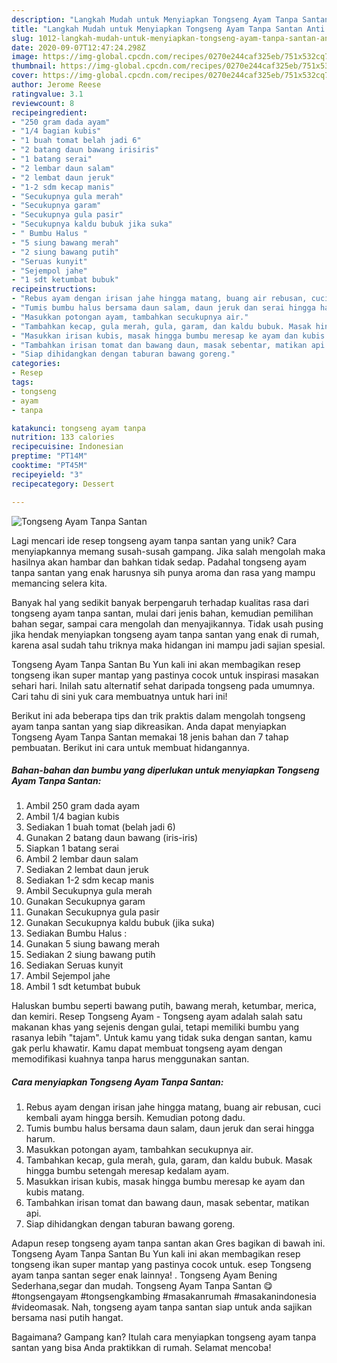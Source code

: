 ```yaml
---
description: "Langkah Mudah untuk Menyiapkan Tongseng Ayam Tanpa Santan Anti Gagal"
title: "Langkah Mudah untuk Menyiapkan Tongseng Ayam Tanpa Santan Anti Gagal"
slug: 1012-langkah-mudah-untuk-menyiapkan-tongseng-ayam-tanpa-santan-anti-gagal
date: 2020-09-07T12:47:24.298Z
image: https://img-global.cpcdn.com/recipes/0270e244caf325eb/751x532cq70/tongseng-ayam-tanpa-santan-foto-resep-utama.jpg
thumbnail: https://img-global.cpcdn.com/recipes/0270e244caf325eb/751x532cq70/tongseng-ayam-tanpa-santan-foto-resep-utama.jpg
cover: https://img-global.cpcdn.com/recipes/0270e244caf325eb/751x532cq70/tongseng-ayam-tanpa-santan-foto-resep-utama.jpg
author: Jerome Reese
ratingvalue: 3.1
reviewcount: 8
recipeingredient:
- "250 gram dada ayam"
- "1/4 bagian kubis"
- "1 buah tomat belah jadi 6"
- "2 batang daun bawang irisiris"
- "1 batang serai"
- "2 lembar daun salam"
- "2 lembat daun jeruk"
- "1-2 sdm kecap manis"
- "Secukupnya gula merah"
- "Secukupnya garam"
- "Secukupnya gula pasir"
- "Secukupnya kaldu bubuk jika suka"
- " Bumbu Halus "
- "5 siung bawang merah"
- "2 siung bawang putih"
- "Seruas kunyit"
- "Sejempol jahe"
- "1 sdt ketumbat bubuk"
recipeinstructions:
- "Rebus ayam dengan irisan jahe hingga matang, buang air rebusan, cuci kembali ayam hingga bersih. Kemudian potong dadu."
- "Tumis bumbu halus bersama daun salam, daun jeruk dan serai hingga harum."
- "Masukkan potongan ayam, tambahkan secukupnya air."
- "Tambahkan kecap, gula merah, gula, garam, dan kaldu bubuk. Masak hingga bumbu setengah meresap kedalam ayam."
- "Masukkan irisan kubis, masak hingga bumbu meresap ke ayam dan kubis matang."
- "Tambahkan irisan tomat dan bawang daun, masak sebentar, matikan api."
- "Siap dihidangkan dengan taburan bawang goreng."
categories:
- Resep
tags:
- tongseng
- ayam
- tanpa

katakunci: tongseng ayam tanpa 
nutrition: 133 calories
recipecuisine: Indonesian
preptime: "PT14M"
cooktime: "PT45M"
recipeyield: "3"
recipecategory: Dessert

---
```



![Tongseng Ayam Tanpa Santan](https://img-global.cpcdn.com/recipes/0270e244caf325eb/751x532cq70/tongseng-ayam-tanpa-santan-foto-resep-utama.jpg)

Lagi mencari ide resep tongseng ayam tanpa santan yang unik? Cara menyiapkannya memang susah-susah gampang. Jika salah mengolah maka hasilnya akan hambar dan bahkan tidak sedap. Padahal tongseng ayam tanpa santan yang enak harusnya sih punya aroma dan rasa yang mampu memancing selera kita.

Banyak hal yang sedikit banyak berpengaruh terhadap kualitas rasa dari tongseng ayam tanpa santan, mulai dari jenis bahan, kemudian pemilihan bahan segar, sampai cara mengolah dan menyajikannya. Tidak usah pusing jika hendak menyiapkan tongseng ayam tanpa santan yang enak di rumah, karena asal sudah tahu triknya maka hidangan ini mampu jadi sajian spesial.

Tongseng Ayam Tanpa Santan Bu Yun kali ini akan membagikan resep tongseng ikan super mantap yang pastinya cocok untuk inspirasi masakan sehari hari. Inilah satu alternatif sehat daripada tongseng pada umumnya. Cari tahu di sini yuk cara membuatnya untuk hari ini!


Berikut ini ada beberapa tips dan trik praktis dalam mengolah tongseng ayam tanpa santan yang siap dikreasikan. Anda dapat menyiapkan Tongseng Ayam Tanpa Santan memakai 18 jenis bahan dan 7 tahap pembuatan. Berikut ini cara untuk membuat hidangannya.

<!--inarticleads1-->

##### Bahan-bahan dan bumbu yang diperlukan untuk menyiapkan Tongseng Ayam Tanpa Santan:

1. Ambil 250 gram dada ayam
1. Ambil 1/4 bagian kubis
1. Sediakan 1 buah tomat (belah jadi 6)
1. Gunakan 2 batang daun bawang (iris-iris)
1. Siapkan 1 batang serai
1. Ambil 2 lembar daun salam
1. Sediakan 2 lembat daun jeruk
1. Sediakan 1-2 sdm kecap manis
1. Ambil Secukupnya gula merah
1. Gunakan Secukupnya garam
1. Gunakan Secukupnya gula pasir
1. Gunakan Secukupnya kaldu bubuk (jika suka)
1. Sediakan  Bumbu Halus :
1. Gunakan 5 siung bawang merah
1. Sediakan 2 siung bawang putih
1. Sediakan Seruas kunyit
1. Ambil Sejempol jahe
1. Ambil 1 sdt ketumbat bubuk


Haluskan bumbu seperti bawang putih, bawang merah, ketumbar, merica, dan kemiri. Resep Tongseng Ayam - Tongseng ayam adalah salah satu makanan khas yang sejenis dengan gulai, tetapi memiliki bumbu yang rasanya lebih &#34;tajam&#34;. Untuk kamu yang tidak suka dengan santan, kamu gak perlu khawatir. Kamu dapat membuat tongseng ayam dengan memodifikasi kuahnya tanpa harus menggunakan santan. 

<!--inarticleads2-->

##### Cara menyiapkan Tongseng Ayam Tanpa Santan:

1. Rebus ayam dengan irisan jahe hingga matang, buang air rebusan, cuci kembali ayam hingga bersih. Kemudian potong dadu.
1. Tumis bumbu halus bersama daun salam, daun jeruk dan serai hingga harum.
1. Masukkan potongan ayam, tambahkan secukupnya air.
1. Tambahkan kecap, gula merah, gula, garam, dan kaldu bubuk. Masak hingga bumbu setengah meresap kedalam ayam.
1. Masukkan irisan kubis, masak hingga bumbu meresap ke ayam dan kubis matang.
1. Tambahkan irisan tomat dan bawang daun, masak sebentar, matikan api.
1. Siap dihidangkan dengan taburan bawang goreng.


Adapun resep tongseng ayam tanpa santan akan Gres bagikan di bawah ini. Tongseng Ayam Tanpa Santan Bu Yun kali ini akan membagikan resep tongseng ikan super mantap yang pastinya cocok untuk. esep Tongseng ayam tanpa santan seger enak lainnya! . Tongseng Ayam Bening Sederhana,segar dan mudah. Tongseng Ayam Tanpa Santan 😋 #tongsengayam #tongsengkambing #masakanrumah #masakanindonesia #videomasak. Nah, tongseng ayam tanpa santan siap untuk anda sajikan bersama nasi putih hangat. 

Bagaimana? Gampang kan? Itulah cara menyiapkan tongseng ayam tanpa santan yang bisa Anda praktikkan di rumah. Selamat mencoba!
